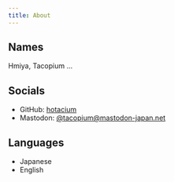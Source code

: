 ```yaml
---
title: About
---
```


## Names
Hmiya, Tacopium ...

## Socials

- GitHub: [hotacium](https://github.com/hotacium)
- Mastodon: [@tacopium@mastodon-japan.net](https://mastodon-japan.net/@tacopium)

## Languages
- Japanese
- English